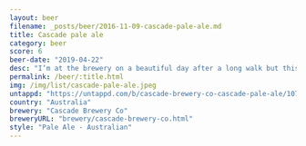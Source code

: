 ```yaml
---
layout: beer
filename: _posts/beer/2016-11-09-cascade-pale-ale.md
title: Cascade pale ale
category: beer
score: 6
beer-date: "2019-04-22"
desc: "I’m at the brewery on a beautiful day after a long walk but this beer is brining me down a little. It’s just not a pale ale, it’s a lager"
permalink: /beer/:title.html
img: /img/list/cascade-pale-ale.jpeg
untappd: "https://untappd.com/b/cascade-brewery-co-cascade-pale-ale/10742"
country: "Australia"
brewery: "Cascade Brewery Co"
breweryURL: "brewery/cascade-brewery-co.html"
style: "Pale Ale - Australian"
---
```

